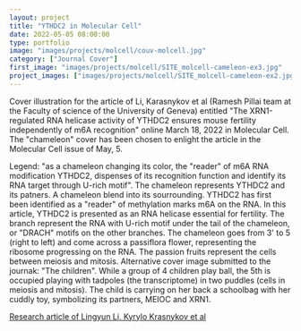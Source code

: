 ```yaml
---
layout: project
title: "YTHDC2 in Molecular Cell"
date: 2022-05-05 08:00:00
type: portfolio
image: "images/projects/molcell/couv-molcell.jpg"
category: ["Journal Cover"]
first_image: "images/projects/molcell/SITE_molcell-cameleon-ex3.jpg"
project_images: ["images/projects/molcell/SITE_molcell-cameleon-ex2.jpg", "images/projects/molcell/SITE_zoom-cameleon.jpg", "images/projects/molcell/SITE_zoom-fruits.jpg", "images/projects/molcell/SITE_molcell-enfant-ex2.jpg", "images/projects/molcell/SITE_zoom-enfants.jpg"]
---
```



Cover illustration for the article of Li, Karasnykov et al (Ramesh Pillai team at the Faculty of science of the University of Geneva) entitled "The XRN1-regulated RNA helicase activity of YTHDC2 ensures mouse fertility independently of m6A recognition" online March 18, 2022 in Molecular Cell. The "chameleon" cover has been chosen to enlight the article in the Molecular Cell issue of May, 5.

Legend: "as a chameleon changing its color, the "reader" of m6A RNA modification YTHDC2, dispenses of its recognition function and identify its RNA target through U-rich motif". The chameleon represents YTHDC2 and its patners. A chameleon blend into its sourrounding. YTHDC2 has first been identified as a "reader" of methylation marks m6A on the RNA. In this article, YTHDC2 is presented as an RNA helicase essential for fertility. The branch represent the RNA with U-rich motif under the tail of the chameleon, or "DRACH" motifs on the other branches. The chameleon goes from 3' to 5 (right to left) and come across a passiflora flower, representing the ribosome progressing on the RNA. The passion fruits represent the cells between meiosis and mitosis. 
Alternative cover image submitted to the journak: "The children". While a group of 4 children play ball, the 5th is occupied playing with tadpoles (the transcriptome) in two puddles (cells in meiosis and mitosis). The child is carrying on her back a schoolbag with her cuddly toy, symbolizing its partners, MEIOC and XRN1. 



<a href="https://doi.org/10.1016/j.molcel.2022.02.034">Research article of Lingyun Li, Kyrylo Krasnykov et al</a>
